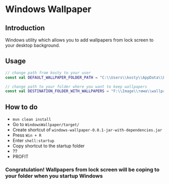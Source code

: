 # Windows Wallpaper

## Introduction
Windows utility which allows you to add wallpapers from lock screen to your desktop background.

## Usage

```kotlin
// change path from kosty to your user
const val DEFAULT_WALLPAPER_FOLDER_PATH = "C:\\Users\\kosty\\AppData\\Local\\Packages\\Microsoft.Windows.ContentDeliveryManager_cw5n1h2txyewy\\LocalState\\Assets"

// change path to your folder where you want to keep wallpapers
const val DESTINATION_FOLDER_WITH_WALLPAPERS = "F:\\Image\\тема\\wallpaper"
```

## How to do
- ```mvn clean install```
- Go to ```WindowsWallpaper/target/```
- Create shortcut of ```windows-wallpaper-0.0.1-jar-with-dependencies.jar```
- Press ```Win + R```
- Enter ```shell:startup```
- Copy shortcut to the startup folder
- ??
- PROFIT

### Congratulation! Wallpapers from lock screen will be coping to your folder when you startup Windows

